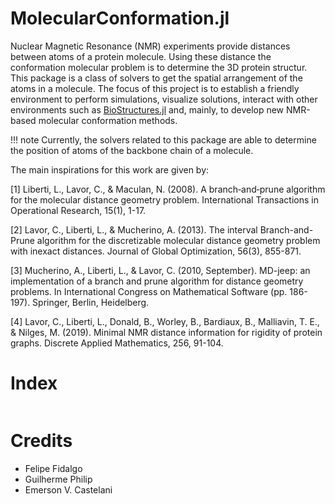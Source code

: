 # MolecularConformation.jl

Nuclear Magnetic Resonance (NMR) experiments provide distances between atoms of a protein molecule. Using these distance the conformation molecular problem is to determine the 3D protein structur. This package is a class of solvers to get the spatial arrangement of the atoms in a molecule. The focus of this project is to establish a friendly environment to perform simulations, visualize solutions, interact with other environments such as [BioStructures.jl](https://github.com/BioJulia/BioStructures.jl) and, mainly, to develop new NMR-based molecular conformation methods.

!!! note
    Currently, the solvers related to this package are able to determine the position of atoms of the backbone chain of a molecule.

The main inspirations for this work are given by:

[1] Liberti, L., Lavor, C., & Maculan, N. (2008). A branch‐and‐prune algorithm for the molecular distance geometry problem. International Transactions in Operational Research, 15(1), 1-17.

[2] Lavor, C., Liberti, L., & Mucherino, A. (2013). The interval Branch-and-Prune algorithm for the discretizable molecular distance geometry problem with inexact distances. Journal of Global Optimization, 56(3), 855-871.

[3] Mucherino, A., Liberti, L., & Lavor, C. (2010, September). MD-jeep: an implementation of a branch and prune algorithm for distance geometry problems. In International Congress on Mathematical Software (pp. 186-197). Springer, Berlin, Heidelberg.

[4] Lavor, C., Liberti, L., Donald, B., Worley, B., Bardiaux, B., Malliavin, T. E., & Nilges, M. (2019). Minimal NMR distance information for rigidity of protein graphs. Discrete Applied Mathematics, 256, 91-104.

# Index 

```@index
```

# Credits 

- Felipe Fidalgo
- Guilherme Philip
- Emerson V. Castelani


